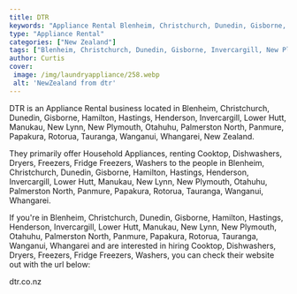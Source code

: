 ```yaml
---
title: DTR
keywords: "Appliance Rental Blenheim, Christchurch, Dunedin, Gisborne, Hamilton, Hastings, Henderson, Invercargill, Lower Hutt, Manukau, New Lynn, New Plymouth, Otahuhu, Palmerston North, Panmure, Papakura, Rotorua, Tauranga, Wanganui, Whangarei"
type: "Appliance Rental"
categories: ["New Zealand"]
tags: ["Blenheim, Christchurch, Dunedin, Gisborne, Invercargill, New Plymouth, Otahuhu"]
author: Curtis
cover:
 image: /img/laundryappliance/258.webp
 alt: 'NewZealand from dtr'
---
```


DTR is an Appliance Rental business located in Blenheim, Christchurch, Dunedin, Gisborne, Hamilton, Hastings, Henderson, Invercargill, Lower Hutt, Manukau, New Lynn, New Plymouth, Otahuhu, Palmerston North, Panmure, Papakura, Rotorua, Tauranga, Wanganui, Whangarei, New Zealand. 

They primarily offer Household Appliances, renting Cooktop, Dishwashers, Dryers, Freezers, Fridge Freezers, Washers to the people in Blenheim, Christchurch, Dunedin, Gisborne, Hamilton, Hastings, Henderson, Invercargill, Lower Hutt, Manukau, New Lynn, New Plymouth, Otahuhu, Palmerston North, Panmure, Papakura, Rotorua, Tauranga, Wanganui, Whangarei.

If you're in Blenheim, Christchurch, Dunedin, Gisborne, Hamilton, Hastings, Henderson, Invercargill, Lower Hutt, Manukau, New Lynn, New Plymouth, Otahuhu, Palmerston North, Panmure, Papakura, Rotorua, Tauranga, Wanganui, Whangarei and are interested in hiring Cooktop, Dishwashers, Dryers, Freezers, Fridge Freezers, Washers, you can check their website out with the url below: 

dtr.co.nz
